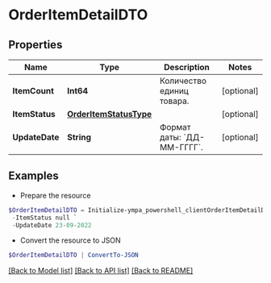 # OrderItemDetailDTO
## Properties

Name | Type | Description | Notes
------------ | ------------- | ------------- | -------------
**ItemCount** | **Int64** | Количество единиц товара. | [optional] 
**ItemStatus** | [**OrderItemStatusType**](OrderItemStatusType.md) |  | [optional] 
**UpdateDate** | **String** | Формат даты: &#x60;ДД-ММ-ГГГГ&#x60;.  | [optional] 

## Examples

- Prepare the resource
```powershell
$OrderItemDetailDTO = Initialize-ympa_powershell_clientOrderItemDetailDTO  -ItemCount null `
 -ItemStatus null `
 -UpdateDate 23-09-2022
```

- Convert the resource to JSON
```powershell
$OrderItemDetailDTO | ConvertTo-JSON
```

[[Back to Model list]](../README.md#documentation-for-models) [[Back to API list]](../README.md#documentation-for-api-endpoints) [[Back to README]](../README.md)

